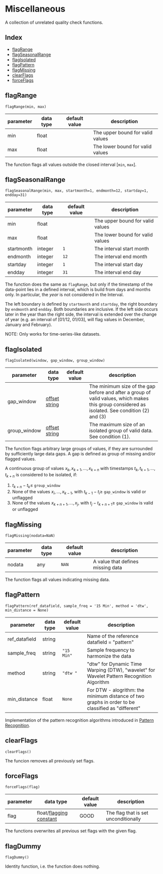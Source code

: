 # Miscellaneous

A collection of unrelated quality check functions.

## Index

- [flagRange](#flagrange)
- [flagSeasonalRange](#flagseasonalrange)
- [flagIsolated](#flagisolated)
- [flagPattern](#flagpattern)
- [flagMissing](#flagmissing)
- [clearFlags](#clearflags)
- [forceFlags](#forceflags)



## flagRange

```
flagRange(min, max)
```
| parameter | data type | default value | description                      |
| --------- | --------- | ------------- | -----------                      |
| min       | float     |               | The upper bound for valid values |
| max       | float     |               | The lower bound for valid values |


The function flags all values outside the closed interval
$`[`$`min`, `max`$`]`$.

## flagSeasonalRange

```
flagSeasonalRange(min, max, startmonth=1, endmonth=12, startday=1, endday=31)
```

| parameter  | data type   | default value | description                      |
| ---------  | ----------- | ----          | -----------                      |
| min        | float       |               | The upper bound for valid values |
| max        | float       |               | The lower bound for valid values |
| startmonth | integer     | `1`           | The interval start month         |
| endmonth   | integer     | `12`          | The interval end month           |
| startday   | integer     | `1`           | The interval start day           |
| endday     | integer     | `31`          | The interval end day             |

The function does the same as `flagRange`, but only if the timestamp of the
data-point lies in a defined interval, which is build from days and months only. 
In particular, the *year* is not considered in the Interval. 

The left 
boundary is defined by `startmonth` and `startday`, the right boundary by `endmonth`
and `endday`. Both boundaries are inclusive. If the left side occurs later
in the year than the right side, the interval is extended over the change of
year (e.g. an interval of [01/12, 01/03], will flag values in December,
January and February).

NOTE: Only works for time-series-like datasets.


## flagIsolated

```
flagIsolated(window, gap_window, group_window) 

```

| parameter    | data type                                                     | default value | description                                                                                                                                    |
|--------------|---------------------------------------------------------------|---------------|------------------------------------------------------------------------------------------------------------------------------------------------|
| gap_window   | [offset string](docs/ParameterDescriptions.md#offset-strings) |               | The minimum size of the gap before and after a group of valid values, which makes this group considered as isolated. See condition (2) and (3) |
| group_window | [offset string](docs/ParameterDescriptions.md#offset-strings) |               | The maximum size of an isolated group of valid data. See condition (1).                                                                        |

The function flags arbitrary large groups of values, if they are surrounded by sufficiently
large data gaps. A gap is defined as group of missing and/or flagged values.

A continuous group of values
$`x_{k}, x_{k+1},...,x_{k+n}`$ with timestamps $`t_{k}, t_{k+1}, ..., t_{k+n}`$
is considered to be isolated, if:
1. $` t_{k+n} - t_{k} \le `$ `group_window`
2. None of the values $` x_i, ..., x_{k-1} `$, with $`t_{k-1} - t_{i} \ge `$ `gap_window` is valid or unflagged
3. None of the values $` x_{k+n+1}, ..., x_{j} `$, with $`t_{j} - t_{k+n+1} \ge `$ `gap_window` is valid or unflagged


## flagMissing

```
flagMissing(nodata=NaN)
```

| parameter | data type  | default value  | description                       |
| --------- | ---------- | -------------- | -----------                       |
| nodata    | any        | `NAN`          | A value that defines missing data |

The function flags all values indicating missing data.




## flagPattern

```                            
flagPattern(ref_datafield, sample_freq = '15 Min', method = 'dtw', min_distance = None)
``` 


| parameter             | data type                                                     | default value | description                                                                                                                                                |
|-----------------------|---------------------------------------------------------------|---------------|------------------------------------------------------------------------------------------------------------------------------------------------------------|
| ref_datafield         | string                                                        |               |Name of the reference datafield = "pattern"                                           |
| sample_freq         | string                                                         | `"15 Min"`        |Sample frequency to harmonize the data                                   |
| method                | string                                                        | `"dtw "`      |"dtw" for Dynamic Time Warping (DTW), "wavelet" for Wavelet Pattern Recognition Algorithm                                                          |
| min_distance          | float                                                         | `None`        |For DTW - alogrithm: the minimum distance of two graphs in order to be classified as "different"                                      |


Implementation of the pattern recognition algorithms introduced in [Pattern Recognition](https://git.ufz.de/rdm-software/saqc/-/wikis/Pattern-Recognition). 





## clearFlags

```
clearFlags()
```

The funcion removes all previously set flags.

## forceFlags

```
forceFlags(flag)
```
| parameter | data type                                                                   | default value | description                          |
| --------- | -----------                                                                 | ----          | -----------                          |
| flag      | float/[flagging constant](docs/ParameterDescriptions.md#flagging-constants) | GOOD          | The flag that is set unconditionally |

The functions overwrites all previous set flags with the given flag.


## flagDummy

```
flagDummy()
```

Identity function, i.e. the function does nothing.
